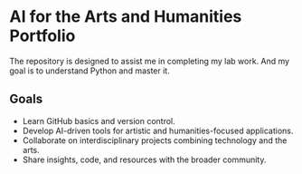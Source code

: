 # AI for the Arts and Humanities Portfolio

The repository is designed to assist me in completing my lab work. And my goal is to understand Python and master it.

## Goals
- Learn GitHub basics and version control.
- Develop AI-driven tools for artistic and humanities-focused applications.
- Collaborate on interdisciplinary projects combining technology and the arts.
- Share insights, code, and resources with the broader community.
